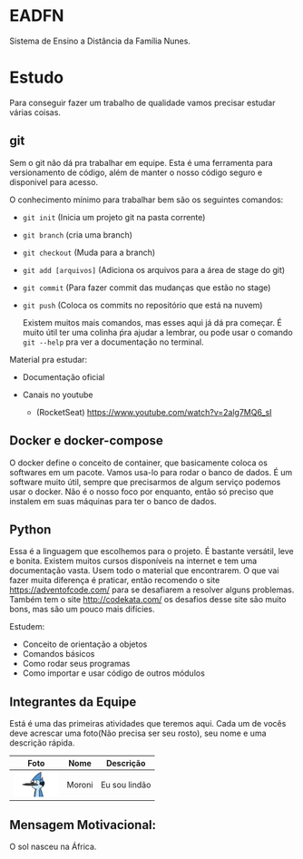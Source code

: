 # EADFN

Sistema de Ensino a Distância da Família Nunes.

# Estudo

Para conseguir fazer um trabalho de qualidade vamos precisar estudar várias coisas.

## git

Sem o git não dá pra trabalhar em equipe. Esta é uma ferramenta para versionamento de código, além de manter o nosso código seguro e disponivel para acesso.

O conhecimento mínimo para trabalhar bem são os seguintes comandos:

- `git init` (Inicia um projeto git na pasta corrente)
- `git branch` <nome-da-branch> (cria uma branch)
- `git checkout` <nome-da-branch> (Muda para a branch)
- `git add [arquivos]` (Adiciona os arquivos para a área de stage do git)
- `git commit` (Para fazer commit das mudanças que estão no stage)
- `git push` (Coloca os commits no repositório que está na nuvem)

  Existem muitos mais comandos, mas esses aqui já dá pra começar. É muito útil ter uma colinha ṕra ajudar a lembrar, ou pode usar o comando `git --help` pra ver a documentação no terminal.

Material pra estudar:

- Documentação oficial
- Canais no youtube

  - (RocketSeat) https://www.youtube.com/watch?v=2alg7MQ6_sI

## Docker e docker-compose

O docker define o conceito de container, que basicamente coloca os softwares em um pacote. Vamos usa-lo para rodar o banco de dados.
É um software muito útil, sempre que precisarmos de algum serviço podemos usar o docker.
Não é o nosso foco por enquanto, então só preciso que instalem em suas máquinas para ter o banco de dados.

## Python

Essa é a linguagem que escolhemos para o projeto. É bastante versátil, leve e bonita. Existem muitos cursos disponíveis na internet e tem uma documentação vasta. Usem todo o material que encontrarem. O que vai fazer muita diferença é praticar, então recomendo o site https://adventofcode.com/ para se desafiarem a resolver alguns problemas. Também tem o site http://codekata.com/ os desafios desse site são muito bons, mas são um pouco mais difícies.

Estudem:

- Conceito de orientação a objetos
- Comandos básicos
- Como rodar seus programas
- Como importar e usar código de outros módulos

## Integrantes da Equipe

Está é uma das primeiras atividades que teremos aqui. Cada um de vocês deve acrescar uma foto(Não precisa ser seu rosto), seu nome e uma descrição rápida.

| Foto                                   | Nome   | Descrição     |
| -------------------------------------- | ------ | ------------- |
| <img src="equipe/moroni.png" width=80> | Moroni | Eu sou lindão |

## Mensagem Motivacional:

O sol nasceu na África.

